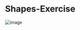 # Shapes-Exercise
![image](https://user-images.githubusercontent.com/116892825/205302605-fe3442d4-9ed7-4eb9-a056-14eee66e2ba7.png)
